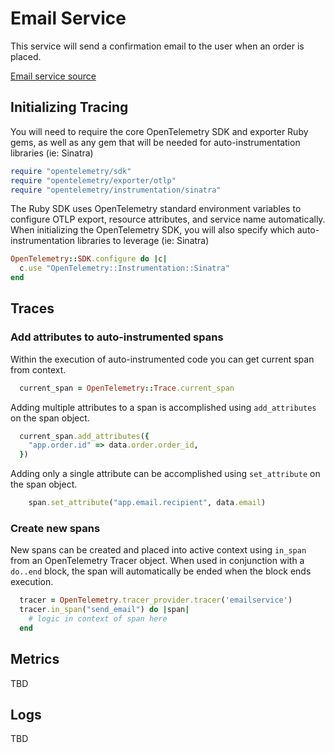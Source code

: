 # Email Service

This service will send a confirmation email to the user when an order is placed.

[Email service source](../../src/emailservice/)

## Initializing Tracing

You will need to require the core OpenTelemetry SDK and exporter Ruby gems, as
well as any gem that will be needed for auto-instrumentation libraries
(ie: Sinatra)

```ruby
require "opentelemetry/sdk"
require "opentelemetry/exporter/otlp"
require "opentelemetry/instrumentation/sinatra"
```

The Ruby SDK uses OpenTelemetry standard environment variables to configure
OTLP export, resource attributes, and service name automatically. When
initializing the OpenTelemetry SDK, you will also specify which
auto-instrumentation libraries to leverage (ie: Sinatra)

```ruby
OpenTelemetry::SDK.configure do |c|
  c.use "OpenTelemetry::Instrumentation::Sinatra"
end
```

## Traces

### Add attributes to auto-instrumented spans

Within the execution of auto-instrumented code you can get current span from
context.

```ruby
  current_span = OpenTelemetry::Trace.current_span
```

Adding multiple attributes to a span is accomplished using `add_attributes` on
the span object.

```ruby
  current_span.add_attributes({
    "app.order.id" => data.order.order_id,
  })
```

Adding only a single attribute can be accomplished using `set_attribute` on the
span object.

```ruby
    span.set_attribute("app.email.recipient", data.email)
```

### Create new spans

New spans can be created and placed into active context using `in_span` from an
OpenTelemetry Tracer object. When used in conjunction with a `do..end` block,
the span will automatically be ended when the block ends execution.

```ruby
  tracer = OpenTelemetry.tracer_provider.tracer('emailservice')
  tracer.in_span("send_email") do |span|
    # logic in context of span here
  end
```

## Metrics

TBD

## Logs

TBD
